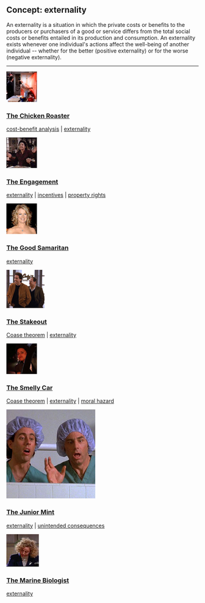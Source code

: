 ## Concept: externality

An externality is a situation in which the private costs or benefits to the producers or purchasers of a good or service differs from the total social costs or benefits entailed in its production and consumption. An externality exists whenever one individual's actions affect the well-being of another individual -- whether for the better (positive externality) or for the worse (negative externality).

<hr>
<div class="clip-listing">
<img src="media/icons/chicken_roaster.jpg" alt="The Chicken Roaster icon">

### [The Chicken Roaster](/clip/84/)

[cost-benefit analysis](/concept/cost-benefit-analysis/) | [externality](/concept/externality/)
</div>

<div class="clip-listing">
<img src="media/icons/engagement.jpg" alt="The Engagement icon">

### [The Engagement](/clip/64/)

[externality](/concept/externality/) | [incentives](/concept/incentives/) | [property rights](/concept/property-rights/)
</div>

<div class="clip-listing">
<img src="media/icons/good_samaritan.jpg" alt="The Good Samaritan icon">

### [The Good Samaritan](/clip/26/)

[externality](/concept/externality/)
</div>

<div class="clip-listing">
<img src="media/icons/stakeout.jpg" alt="The Stakeout icon">

### [The Stakeout](/clip/2/)

[Coase theorem](/concept/coase-theorem/) | [externality](/concept/externality/)
</div>

<div class="clip-listing">
<img src="media/icons/smelly_car.jpg" alt="The Smelly Car icon">

### [The Smelly Car](/clip/36/)

[Coase theorem](/concept/coase-theorem/) | [externality](/concept/externality/) | [moral hazard](/concept/moral-hazard/)
</div>

<div class="clip-listing">
<img src="media/icons/seinfeld_episodejuniormint.jpg" alt="The Junior Mint icon">

### [The Junior Mint](/clip/96/)

[externality](/concept/externality/) | [unintended consequences](/concept/unintended-consequences/)
</div>

<div class="clip-listing">
<img src="media/icons/5_seinfeld-the_marine_biologist-2010-04-07-1.jpg" alt="The Marine Biologist icon">

### [The Marine Biologist](/clip/100/)

[externality](/concept/externality/)
</div>

